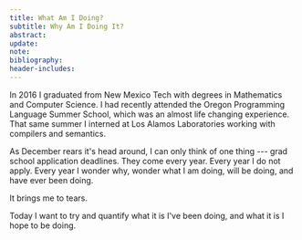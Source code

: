 ```yaml
---
title: What Am I Doing?
subtitle: Why Am I Doing It?
abstract:
update:
note:
bibliography:
header-includes:
---
```


In 2016 I graduated from New Mexico Tech with degrees in Mathematics and
Computer Science. I had recently attended the Oregon Programming Language
Summer School, which was an almost life changing experience. That same summer I
interned at Los Alamos Laboratories working with compilers and semantics.

As December rears it's head around, I can only think of one thing --- grad
school application deadlines. They come every year. Every year I do not apply.
Every year I wonder why, wonder what I am doing, will be doing, and have ever
been doing.

It brings me to tears.

Today I want to try and quantify what it is I've been doing, and what it is I
hope to be doing.
